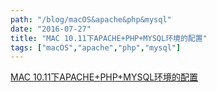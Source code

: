 ```yaml
---
path: "/blog/macOS&apache&php&mysql"
date: "2016-07-27"
title: "MAC 10.11下APACHE+PHP+MYSQL环境的配置"
tags: ["macOS","apache","php","mysql"]
---
```


[MAC 10.11下APACHE+PHP+MYSQL环境的配置](https://blog.csdn.net/Cooldiok/article/details/52050294)